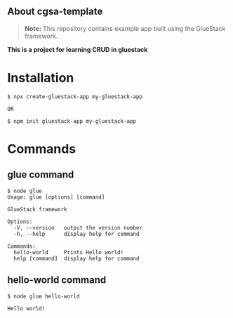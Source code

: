 ## About cgsa-template

> **Note:** This repository contains example app built using the GlueStack framework.

<strong>This is a project for learning CRUD in gluestack</strong>
# Installation

```shell
$ npx create-gluestack-app my-gluestack-app

OR

$ npm init gluestack-app my-gluestack-app
```

# Commands

## glue command

```shell
$ node glue
Usage: glue [options] [command]

GlueStack framework

Options:
  -V, --version   output the version number
  -h, --help      display help for command

Commands:
  hello-world     Prints Hello world!
  help [command]  display help for command
```

## hello-world command

```shell
$ node glue hello-world

Hello world!
```
